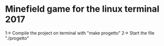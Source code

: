 # Minefield game for the linux terminal  2017

1-> Compile the project on terminal with "make progetto"
2-> Start the file "./progetto"
